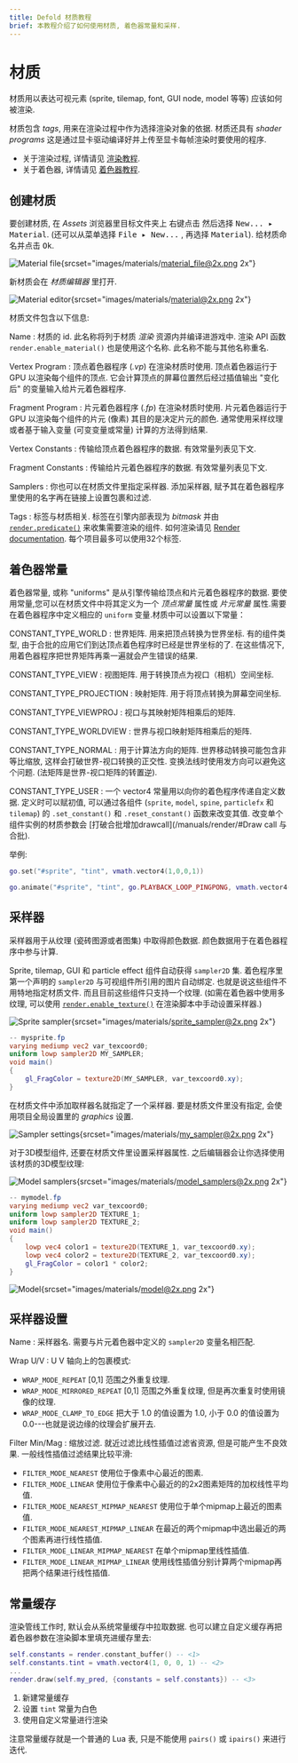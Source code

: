 ```yaml
---
title: Defold 材质教程
brief: 本教程介绍了如何使用材质, 着色器常量和采样.
---
```


# 材质

材质用以表达可视元素 (sprite, tilemap, font, GUI node, model 等等) 应该如何被渲染.

材质包含 _tags_, 用来在渲染过程中作为选择渲染对象的依据. 材质还具有 _shader programs_ 这是通过显卡驱动编译好并上传至显卡每帧渲染时要使用的程序.

* 关于渲染过程, 详情请见 [渲染教程](/manuals/render).
* 关于着色器, 详情请见 [着色器教程](/manuals/shader).

## 创建材质

要创建材质, 在 *Assets* 浏览器里目标文件夹上 <kbd>右键点击</kbd> 然后选择 <kbd>New... ▸ Material</kbd>. (还可以从菜单选择 <kbd>File ▸ New...</kbd> , 再选择 <kbd>Material</kbd>). 给材质命名并点击 <kbd>Ok</kbd>.

![Material file](images/materials/material_file.png){srcset="images/materials/material_file@2x.png 2x"}

新材质会在 *材质编辑器* 里打开.

![Material editor](images/materials/material.png){srcset="images/materials/material@2x.png 2x"}

材质文件包含以下信息:

Name
: 材质的 id. 此名称将列于材质 *渲染* 资源内并编译进游戏中. 渲染 API 函数 `render.enable_material()` 也是使用这个名称. 此名称不能与其他名称重名.

Vertex Program
: 顶点着色器程序 (*.vp*) 在渲染材质时使用. 顶点着色器运行于 GPU 以渲染每个组件的顶点. 它会计算顶点的屏幕位置然后经过插值输出 "变化后" 的变量输入给片元着色器程序.

Fragment Program
: 片元着色器程序 (*.fp*) 在渲染材质时使用. 片元着色器运行于 GPU 以渲染每个组件的片元 (像素) 其目的是决定片元的颜色. 通常使用采样纹理或者基于输入变量 (可变变量或常量) 计算的方法得到结果.

Vertex Constants
: 传输给顶点着色器程序的数据. 有效常量列表见下文.

Fragment Constants
:  传输给片元着色器程序的数据. 有效常量列表见下文.

Samplers
: 你也可以在材质文件里指定采样器. 添加采样器, 赋予其在着色器程序里使用的名字再在链接上设置包裹和过滤.

Tags
: 标签与材质相关. 标签在引擎内部表现为 _bitmask_ 并由 [`render.predicate()`](/ref/render#render.predicate) 来收集需要渲染的组件. 如何渲染请见 [Render documentation](/manuals/render). 每个项目最多可以使用32个标签.

## 着色器常量

着色器常量, 或称 "uniforms" 是从引擎传输给顶点和片元着色器程序的数据. 要使用常量,您可以在材质文件中将其定义为一个 *顶点常量* 属性或 *片元常量* 属性.需要在着色器程序中定义相应的 `uniform` 变量.材质中可以设置以下常量：

CONSTANT_TYPE_WORLD
: 世界矩阵. 用来把顶点转换为世界坐标. 有的组件类型, 由于合批的应用它们到达顶点着色程序时已经是世界坐标的了. 在这些情况下,用着色器程序把世界矩阵再乘一遍就会产生错误的结果.

CONSTANT_TYPE_VIEW
: 视图矩阵. 用于转换顶点为视口（相机）空间坐标.

CONSTANT_TYPE_PROJECTION
: 映射矩阵. 用于将顶点转换为屏幕空间坐标.

CONSTANT_TYPE_VIEWPROJ
: 视口与其映射矩阵相乘后的矩阵.

CONSTANT_TYPE_WORLDVIEW
: 世界与视口映射矩阵相乘后的矩阵.

CONSTANT_TYPE_NORMAL
: 用于计算法方向的矩阵. 世界移动转换可能包含非等比缩放, 这样会打破世界-视口转换的正交性. 变换法线时使用发方向可以避免这个问题. (法矩阵是世界-视口矩阵的转置逆).

CONSTANT_TYPE_USER
: 一个 vector4 常量用以向你的着色程序传递自定义数据. 定义时可以赋初值, 可以通过各组件 (`sprite`, `model`, `spine`, `particlefx` 和 `tilemap`) 的 `.set_constant()` 和 `.reset_constant()` 函数来改变其值. 改变单个组件实例的材质参数会 [打破合批增加drawcall](/manuals/render/#Draw call 与合批).

举例:

```lua
go.set("#sprite", "tint", vmath.vector4(1,0,0,1))

go.animate("#sprite", "tint", go.PLAYBACK_LOOP_PINGPONG, vmath.vector4(1,0,0,1), go.EASING_LINEAR, 2)
```

## 采样器

采样器用于从纹理 (瓷砖图源或者图集) 中取得颜色数据. 颜色数据用于在着色器程序中参与计算.

Sprite, tilemap, GUI 和 particle effect 组件自动获得 `sampler2D` 集. 着色程序里第一个声明的 `sampler2D` 与可视组件所引用的图片自动绑定. 也就是说这些组件不用特地指定材质文件. 而且目前这些组件只支持一个纹理. (如需在着色器中使用多纹理, 可以使用 [`render.enable_texture()`](/ref/render/#render.enable_texture) 在渲染脚本中手动设置采样器.)

![Sprite sampler](images/materials/sprite_sampler.png){srcset="images/materials/sprite_sampler@2x.png 2x"}

```glsl
-- mysprite.fp
varying mediump vec2 var_texcoord0;
uniform lowp sampler2D MY_SAMPLER;
void main()
{
    gl_FragColor = texture2D(MY_SAMPLER, var_texcoord0.xy);
}
```

在材质文件中添加取样器名就指定了一个采样器. 要是材质文件里没有指定, 会使用项目全局设置里的 *graphics* 设置.

![Sampler settings](images/materials/my_sampler.png){srcset="images/materials/my_sampler@2x.png 2x"}

对于3D模型组件, 还要在材质文件里设置采样器属性. 之后编辑器会让你选择使用该材质的3D模型纹理:

![Model samplers](images/materials/model_samplers.png){srcset="images/materials/model_samplers@2x.png 2x"}

```glsl
-- mymodel.fp
varying mediump vec2 var_texcoord0;
uniform lowp sampler2D TEXTURE_1;
uniform lowp sampler2D TEXTURE_2;
void main()
{
    lowp vec4 color1 = texture2D(TEXTURE_1, var_texcoord0.xy);
    lowp vec4 color2 = texture2D(TEXTURE_2, var_texcoord0.xy);
    gl_FragColor = color1 * color2;
}
```

![Model](images/materials/model.png){srcset="images/materials/model@2x.png 2x"}

## 采样器设置

Name
: 采样器名. 需要与片元着色器中定义的 `sampler2D` 变量名相匹配.

Wrap U/V
: U V 轴向上的包裹模式:

  - `WRAP_MODE_REPEAT` [0,1] 范围之外重复纹理.
  - `WRAP_MODE_MIRRORED_REPEAT` [0,1] 范围之外重复纹理, 但是再次重复时使用镜像的纹理.
  - `WRAP_MODE_CLAMP_TO_EDGE` 把大于 1.0 的值设置为 1.0, 小于 0.0 的值设置为 0.0---也就是说边缘的纹理会扩展开去.

Filter Min/Mag
: 缩放过滤. 就近过滤比线性插值过滤省资源, 但是可能产生不良效果. 一般线性插值过滤结果比较平滑:

  - `FILTER_MODE_NEAREST` 使用位于像素中心最近的图素.
  - `FILTER_MODE_LINEAR` 使用位于像素中心最近的的2x2图素矩阵的加权线性平均值.
  - `FILTER_MODE_NEAREST_MIPMAP_NEAREST` 使用位于单个mipmap上最近的图素值.
  - `FILTER_MODE_NEAREST_MIPMAP_LINEAR` 在最近的两个mipmap中选出最近的两个图素再进行线性插值.
  - `FILTER_MODE_LINEAR_MIPMAP_NEAREST` 在单个mipmap里线性插值.
  - `FILTER_MODE_LINEAR_MIPMAP_LINEAR` 使用线性插值分别计算两个mipmap再把两个结果进行线性插值.

## 常量缓存

渲染管线工作时, 默认会从系统常量缓存中拉取数据. 也可以建立自定义缓存再把着色器参数在渲染脚本里填充进缓存里去:

```lua
self.constants = render.constant_buffer() -- <1>
self.constants.tint = vmath.vector4(1, 0, 0, 1) -- <2>
...
render.draw(self.my_pred, {constants = self.constants}) -- <3>
```
1. 新建常量缓存
2. 设置 `tint` 常量为白色
3. 使用自定义常量进行渲染

注意常量缓存就是一个普通的 Lua 表, 只是不能使用 `pairs()` 或 `ipairs()` 来进行迭代.
